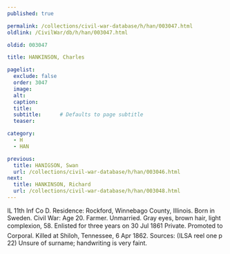 ```yaml
---
published: true

permalink: /collections/civil-war-database/h/han/003047.html
oldlink: /CivilWar/db/h/han/003047.html

oldid: 003047

title: HANKINSON, Charles

pagelist:
  exclude: false
  order: 3047
  image: 
  alt:
  caption:
  title:
  subtitle:      # Defaults to page subtitle
  teaser:

category: 
  - H 
  - HAN

previous:
  title: HANIGSON, Swan
  url: /collections/civil-war-database/h/han/003046.html  
next:
  title: HANKINSON, Richard
  url: /collections/civil-war-database/h/han/003048.html   
---
```

IL 11th Inf Co D. Residence: Rockford, Winnebago County, Illinois. Born in Sweden. Civil War: Age 20. Farmer. Unmarried. Gray eyes, brown hair, light complexion, 5&#146;8&#148;. Enlisted for three years on 30 Jul 1861 Private. Promoted to Corporal. Killed at Shiloh, Tennessee, 6 Apr 1862. Sources: (ILSA reel one p 22) Unsure of surname; handwriting is very faint.